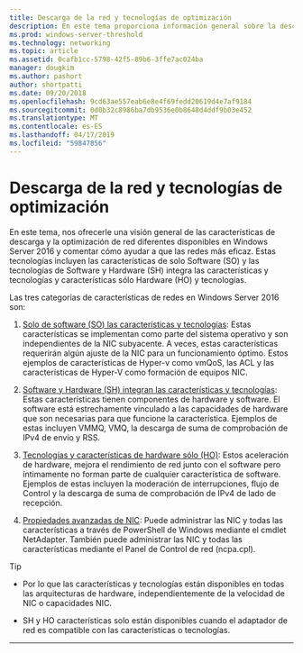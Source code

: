 ```yaml
---
title: Descarga de la red y tecnologías de optimización
description: En este tema proporciona información general sobre la descarga y las tecnologías de optimización en Windows Server 2016 e incluye vínculos a guías adicionales acerca de estas tecnologías.
ms.prod: windows-server-threshold
ms.technology: networking
ms.topic: article
ms.assetid: 0cafb1cc-5798-42f5-89b6-3ffe7ac024ba
manager: dougkim
ms.author: pashort
author: shortpatti
ms.date: 09/20/2018
ms.openlocfilehash: 9cd63ae557eab6e8e4f69fedd20619d4e7af9184
ms.sourcegitcommit: 0d0b32c8986ba7db9536e0b8648d4ddf9b03e452
ms.translationtype: MT
ms.contentlocale: es-ES
ms.lasthandoff: 04/17/2019
ms.locfileid: "59847856"
---
```

# <a name="network-offload-and-optimization-technologies"></a>Descarga de la red y tecnologías de optimización

En este tema, nos ofrecerle una visión general de las características de descarga y la optimización de red diferentes disponibles en Windows Server 2016 y comentar cómo ayudar a que las redes más eficaz. Estas tecnologías incluyen las características de solo Software (SO) y las tecnologías de Software y Hardware (SH) integra las características y tecnologías y características sólo Hardware (HO) y tecnologías.

Las tres categorías de características de redes en Windows Server 2016 son: 

1.  [Solo de software (SO) las características y tecnologías](hpn-software-only-features.md): Estas características se implementan como parte del sistema operativo y son independientes de la NIC subyacente. A veces, estas características requerirán algún ajuste de la NIC para un funcionamiento óptimo. Estos ejemplos de características de Hyper-v como vmQoS, las ACL y las características de Hyper-V como formación de equipos NIC.   

2.  [Software y Hardware (SH) integran las características y tecnologías](hpn-software-hardware-features.md): Estas características tienen componentes de hardware y software. El software está estrechamente vinculado a las capacidades de hardware que son necesarias para que funcione la característica. Ejemplos de estas incluyen VMMQ, VMQ, la descarga de suma de comprobación de IPv4 de envío y RSS.   

3.  [Tecnologías y características de hardware sólo (HO)](hpn-hardware-only-features.md): Estos aceleración de hardware, mejora el rendimiento de red junto con el software pero íntimamente no forman parte de cualquier característica de software. Ejemplos de estas incluyen la moderación de interrupciones, flujo de Control y la descarga de suma de comprobación de IPv4 de lado de recepción. 

4. [Propiedades avanzadas de NIC](hpn-nic-advanced-properties.md): Puede administrar las NIC y todas las características a través de PowerShell de Windows mediante el cmdlet NetAdapter.  También puede administrar las NIC y todas las características mediante el Panel de Control de red (ncpa.cpl). 

>[!TIP]
>- Por lo que las características y tecnologías están disponibles en todas las arquitecturas de hardware, independientemente de la velocidad de NIC o capacidades NIC.
>
>- SH y HO características solo están disponibles cuando el adaptador de red es compatible con las características o tecnologías.

---